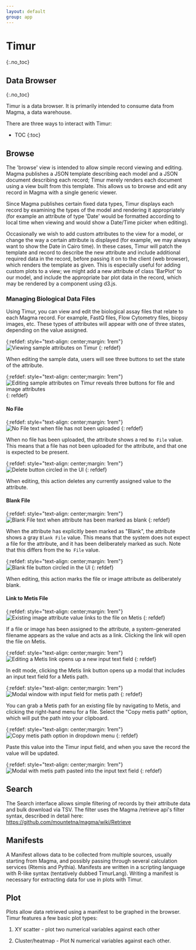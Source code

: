 ```yaml
---
layout: default
group: app
---
```


# Timur

{:.no_toc}

## Data Browser

{:.no_toc}

Timur is a data browser. It is primarily intended to consume data from Magma, a data warehouse.

There are three ways to interact with Timur:

- TOC
  {:toc}

## Browse

The 'browse' view is intended to allow simple record viewing and editing. Magma
publishes a JSON template describing each model and a JSON document describing
each record; Timur merely renders each document using a view built from this
template. This allows us to browse and edit any record in Magma with a single
generic viewer.

Since Magma publishes certain fixed data types, Timur displays each record by
examining the types of the model and rendering it appropriately (for example an
attribute of type 'Date' would be formatted according to local time when
viewing and would show a Date/Time picker when editing).

Occasionally we wish to add custom attributes to the view for a model, or
change the way a certain attribute is displayed (for example, we may always
want to show the Date in Cairo time). In these cases, Timur will patch the
template and record to describe the new attribute and include additional
required data in the record, before passing it on to the client (web browser),
which renders the template as given. This is especially useful for adding custom
plots to a view; we might add a new attribute of class 'BarPlot' to our model,
and include the appropriate bar plot data in the record, which may be rendered
by a component using d3.js.

### Managing Biological Data Files

Using Timur, you can view and edit the biological assay files that relate to each Magma record. For example, FastQ files, Flow Cytometry files, biopsy images, etc. These types of attributes will appear with one of three states, depending on the value assigned.

{:refdef: style="text-align: center;margin: 1rem"}
![Viewing sample attributes on Timur](/assets/images/timur/sample-view-only.png)
{: refdef}

When editing the sample data, users will see three buttons to set the state of the attribute.

{:refdef: style="text-align: center;margin: 1rem"}
![Editing sample attributes on Timur reveals three buttons for file and image attributes](/assets/images/timur/sample-edit-view.png)
{: refdef}

#### No File

{:refdef: style="text-align: center;margin: 1rem"}
![No File text when file has not been uploaded](/assets/images/timur/no-file-present.png)
{: refdef}

When no file has been uploaded, the attribute shows a red `No File` value. This means that a file has not been uploaded for the attribute, and that one is expected to be present.

{:refdef: style="text-align: center;margin: 1rem"}
![Delete button circled in the UI](/assets/images/timur/delete-file-button-callout.png)
{: refdef}

When editing, this action deletes any currently assigned value to the attribute.

#### Blank File

{:refdef: style="text-align: center;margin: 1rem"}
![Blank File text when attribute has been marked as blank](/assets/images/timur/closeup-three-file-buttons.png)
{: refdef}

When the attribute has explicitly been marked as "Blank", the attribute shows a gray `Blank File` value. This means that the system does not expect a file for the attribute, and it has been deliberately marked as such. Note that this differs from the `No File` value.

{:refdef: style="text-align: center;margin: 1rem"}
![Blank file button circled in the UI](/assets/images/timur/closeup-three-file-buttons-callout.png)
{: refdef}

When editing, this action marks the file or image attribute as deliberately blank.

#### Link to Metis File

{:refdef: style="text-align: center;margin: 1rem"}
![Existing image attribute value links to the file on Metis](/assets/images/timur/link-to-view-file.png)
{: refdef}

If a file or image has been assigned to the attribute, a system-generated filename appears as the value and acts as a link. Clicking the link will open the file on Metis.

{:refdef: style="text-align: center;margin: 1rem"}
![Editing a Metis link opens up a new input text field](/assets/images/timur/metis-path-button.png)
{: refdef}

In edit mode, clicking the Metis link button opens up a modal that includes an input text field for a Metis path.

{:refdef: style="text-align: center;margin: 1rem"}
![Modal window with input field for metis path](/assets/images/timur/metis-path-modal.png)
{: refdef}

You can grab a Metis path for an existing file by navigating to Metis, and clicking the right-hand menu for a file. Select the "Copy metis path" option, which will put the path into your clipboard.

{:refdef: style="text-align: center;margin: 1rem"}
![Copy metis path option in dropdown menu](/assets/images/metis/file-dropdown-copy-path.png)
{: refdef}

Paste this value into the Timur input field, and when you save the record the value will be updated.

{:refdef: style="text-align: center;margin: 1rem"}
![Modal with metis path pasted into the input text field](/assets/images/timur/metis-path-modal-with-data.png)
{: refdef}

## Search

The Search interface allows simple filtering of records by their attribute data and bulk download via TSV.
The filter uses the Magma /retrieve api's filter syntax, described in detail here: https://github.com/mountetna/magma/wiki/Retrieve

## Manifests

A Manifest allows data to be collected from multiple sources, usually starting
from Magma, and possibly passing through several calculation services (Rtemis
and Pythia). Manifests are written in a scripting language with R-like syntax
(tentatively dubbed TimurLang). Writing a manifest is necessary for extracting
data for use in plots with Timur.

## Plot

Plots allow data retrieved using a manifest to be graphed in the browser. Timur features a few basic plot types:

1. XY scatter - plot two numerical variables against each other

2. Cluster/heatmap - Plot N numerical variables against each other.
